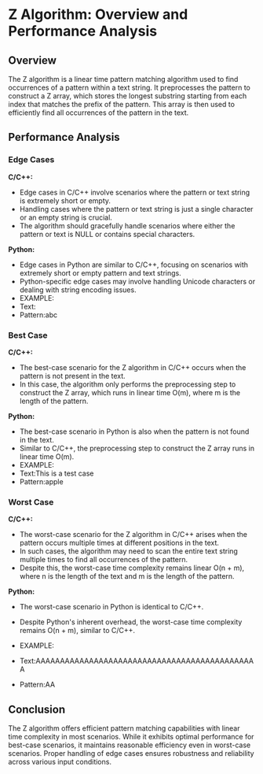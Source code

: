 

# Z Algorithm: Overview and Performance Analysis

## Overview

The Z algorithm is a linear time pattern matching algorithm used to find occurrences of a pattern within a text string. It preprocesses the pattern to construct a Z array, which stores the longest substring starting from each index that matches the prefix of the pattern. This array is then used to efficiently find all occurrences of the pattern in the text.

## Performance Analysis

### Edge Cases

**C/C++:**
- Edge cases in C/C++ involve scenarios where the pattern or text string is extremely short or empty.
- Handling cases where the pattern or text string is just a single character or an empty string is crucial.
- The algorithm should gracefully handle scenarios where either the pattern or text is NULL or contains special characters.

**Python:**
- Edge cases in Python are similar to C/C++, focusing on scenarios with extremely short or empty pattern and text strings.
- Python-specific edge cases may involve handling Unicode characters or dealing with string encoding issues.
- EXAMPLE:
- Text:
- Pattern:abc

### Best Case

**C/C++:**
- The best-case scenario for the Z algorithm in C/C++ occurs when the pattern is not present in the text.
- In this case, the algorithm only performs the preprocessing step to construct the Z array, which runs in linear time O(m), where m is the length of the pattern.

**Python:**
- The best-case scenario in Python is also when the pattern is not found in the text.
- Similar to C/C++, the preprocessing step to construct the Z array runs in linear time O(m).
- EXAMPLE:
- Text:This is a test case   
- Pattern:apple


### Worst Case

**C/C++:**
- The worst-case scenario for the Z algorithm in C/C++ arises when the pattern occurs multiple times at different positions in the text.
- In such cases, the algorithm may need to scan the entire text string multiple times to find all occurrences of the pattern.
- Despite this, the worst-case time complexity remains linear O(n + m), where n is the length of the text and m is the length of the pattern.

**Python:**
- The worst-case scenario in Python is identical to C/C++.
- Despite Python's inherent overhead, the worst-case time complexity remains O(n + m), similar to C/C++.
  
- EXAMPLE:
- Text:AAAAAAAAAAAAAAAAAAAAAAAAAAAAAAAAAAAAAAAAAAAAAA
- Pattern:AA

## Conclusion

The Z algorithm offers efficient pattern matching capabilities with linear time complexity in most scenarios. While it exhibits optimal performance for best-case scenarios, it maintains reasonable efficiency even in worst-case scenarios. Proper handling of edge cases ensures robustness and reliability across various input conditions.

